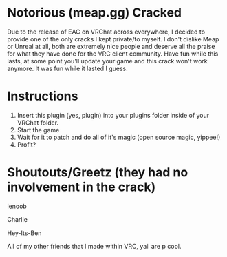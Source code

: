 # Notorious (meap.gg) Cracked
Due to the release of EAC on VRChat across everywhere, I decided to provide one of the only cracks I kept private/to myself. I don't dislike Meap or Unreal at all, both are extremely nice people and deserve all the praise for what they have done for the VRC client community. Have fun while this lasts, at some point you'll update your game and this crack won't work anymore. It was fun while it lasted I guess.

# Instructions
1. Insert this plugin (yes, plugin) into your plugins folder inside of your VRChat folder.
2. Start the game
3. Wait for it to patch and do all of it's magic (open source magic, yippee!)
4. Profit?

# Shoutouts/Greetz (they had no involvement in the crack)
lenoob

Charlie

Hey-Its-Ben

All of my other friends that I made within VRC, yall are p cool.
